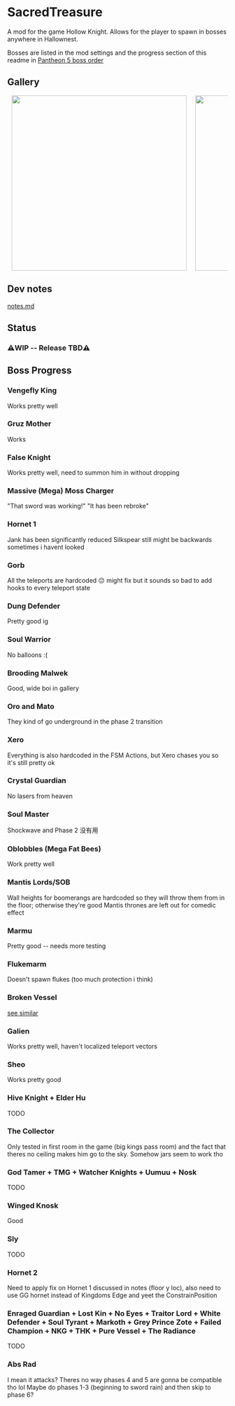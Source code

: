 # SacredTreasure

A mod for the game Hollow Knight. Allows for the player to spawn in bosses anywhere in Hallownest. 

Bosses are listed in the mod settings and the progress section of this readme in [Pantheon 5 boss order](https://hollowknight.wiki/w/Pantheon_of_Hallownest)

## Gallery
<div style="display: flex; overflow-x: auto;">
  <img src="https://github.com/user-attachments/assets/e9a0f8ee-7363-46f2-8f09-f9b48f32ca58" width="400" hspace="10" />
  <img src="https://github.com/user-attachments/assets/3c61b4b8-2df9-450b-b4c3-926172d97e87" width="400" hspace="10" />
  <img src="https://github.com/user-attachments/assets/f0b5f154-285c-4d43-8425-d050829b46b8" width="400" hspace="10" />
  <img src="https://github.com/user-attachments/assets/9b4fce2e-d403-4fb9-afef-5e7dc5c29b75" width="400" hspace="10" />
  <img src="https://github.com/user-attachments/assets/6c1c6104-35cf-4b2e-973c-97aaa8cef330" width="400" hspace="10" />
</div>

## Dev notes
[notes.md](./notes.md)

## Status
### ⚠️WIP -- Release TBD⚠️

## Boss Progress
### Vengefly King
Works pretty well
### Gruz Mother
Works
### False Knight
Works pretty well, need to summon him in without dropping
### Massive (Mega) Moss Charger
"That sword was working!"
"It has been rebroke"
### Hornet 1
Jank has been significantly reduced
Silkspear still might be backwards sometimes i havent looked
### Gorb
All the teleports are hardcoded 😔 might fix but it sounds so bad to add hooks to every teleport state
### Dung Defender
Pretty good ig
### Soul Warrior
No balloons :(
### Brooding Malwek
Good, wide boi in gallery
### Oro and Mato
They kind of go underground in the phase 2 transition
### Xero
Everything is also hardcoded in the FSM Actions, but Xero chases you so it's still pretty ok
### Crystal Guardian
No lasers from heaven
### Soul Master
Shockwave and Phase 2 没有用
### Oblobbles (Mega Fat Bees)
Work pretty well
### Mantis Lords/SOB
Wall heights for boomerangs are hardcoded so they will throw them from in the floor; otherwise they're good
Mantis thrones are left out for comedic effect
### Marmu
Pretty good -- needs more testing
### Flukemarm
Doesn't spawn flukes (too much protection i think)
### Broken Vessel
[see similar](#massive-mega-moss-charger)
### Galien
Works pretty well, haven't localized teleport vectors
### Sheo
Works pretty good
### Hive Knight + Elder Hu
TODO
### The Collector
Only tested in first room in the game (big kings pass room) and the fact that theres no ceiling makes him go to the sky. Somehow jars seem to work tho
### God Tamer + TMG + Watcher Knights + Uumuu + Nosk
TODO
### Winged Knosk
Good
### Sly
TODO
### Hornet 2
Need to apply fix on Hornet 1 discussed in notes (floor y loc), also need to use GG hornet instead of Kingdoms Edge and yeet the ConstrainPosition
### Enraged Guardian + Lost Kin + No Eyes + Traitor Lord + White Defender + Soul Tyrant + Markoth + Grey Prince Zote + Failed Champion + NKG + THK + Pure Vessel + The Radiance
TODO
### Abs Rad
I mean it attacks?
Theres no way phases 4 and 5 are gonna be compatible tho lol
Maybe do phases 1-3 (beginning to sword rain) and then skip to phase 6?
